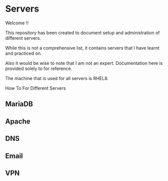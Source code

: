 # Servers

Welcome !!

This repository has been created to document setup and administration of different servers. 

While this is not a comprehensive list, it contains servers that I have learnt and practiced on. 

Also it would be wise to note that I am not an expert. Documentation here is provided solely to for reference.

The machine that is used for all servers is RHEL8.


How To For Different Servers


## MariaDB

## Apache

## DNS 

## Email 

## VPN 


